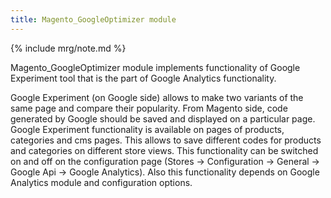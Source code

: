 ```yaml
---
title: Magento_GoogleOptimizer module
---
```


{% include mrg/note.md %}

Magento_GoogleOptimizer module implements functionality of Google Experiment tool that is the part of Google Analytics functionality.

Google Experiment (on Google side) allows to make two variants of the same page and compare their popularity. 
From Magento side, code generated by Google should be saved and displayed on a particular page.
Google Experiment functionality is available on pages of products, categories and cms pages. 
This allows to save different codes for products and categories on different store views.
This functionality can be switched on and off on the configuration page (Stores -> Configuration -> General -> Google Api -> Google Analytics).
Also this functionality depends on Google Analytics module and configuration options.


